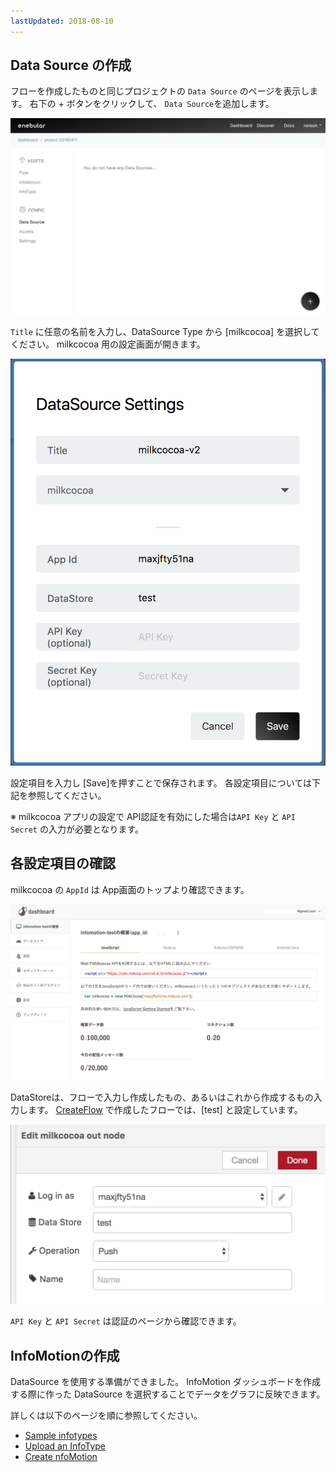 ```yaml
---
lastUpdated: 2018-08-10
---
```


## Data Source の作成

フローを作成したものと同じプロジェクトの `Data Source` のページを表示します。
右下の + ボタンをクリックして、 `Data Source`を追加します。

![CreateDataSource-dataSource](./../../../../img/InfoMotion/DataSource/Milkcocoa-v2/CreateDataSource-dataSource.png)


`Title` に任意の名前を入力し、DataSource Type から [milkcocoa] を選択してください。
milkcocoa 用の設定画面が開きます。


![CreateDataSource-settings](./../../../../img/InfoMotion/DataSource/Milkcocoa-v2/CreateDataSource-settings.png)

設定項目を入力し [Save]を押すことで保存されます。
各設定項目については下記を参照してください。

※ milkcocoa アプリの設定で API認証を有効にした場合は`API Key` と `API Secret` の入力が必要となります。

## 各設定項目の確認

milkcocoa の `AppId` は App画面のトップより確認できます。

![Setup-appDashboard](./../../../../img/InfoMotion/DataSource/Milkcocoa-v2/Setup-appDashboard.png)

DataStoreは、フローで入力し作成したもの、あるいはこれから作成するもの入力します。
[CreateFlow](./CreateFlow.md) で作成したフローでは、[test] と設定しています。


![CreateFlow-milkcocoaNode](./../../../../img/InfoMotion/DataSource/Milkcocoa-v2/CreateFlow-milkcocoaNode.png)

`API Key` と `API Secret` は認証のページから確認できます。

## InfoMotionの作成

DataSource を使用する準備ができました。
InfoMotion ダッシュボードを作成する際に作った DataSource を選択することでデータをグラフに反映できます。

詳しくは以下のページを順に参照してください。

* [Sample infotypes](./../../SampleInfoTypes.md)
* [Upload an InfoType](./../../UploadInfoType.md)
* [Create nfoMotion](./../../CreateInfoMotion.md)